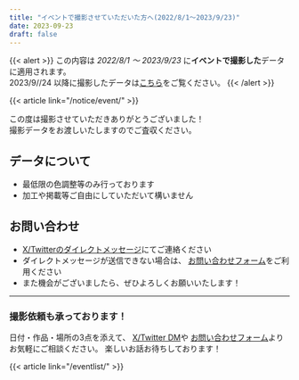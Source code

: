 ```yaml
---
title: "イベントで撮影させていただいた方へ(2022/8/1〜2023/9/23)"
date: 2023-09-23
draft: false
---
```


{{< alert >}}
この内容は *2022/8/1 〜 2023/9/23* に**イベントで撮影した**データに適用されます。   
2023/9//24 以降に撮影したデータは[こちら](/notice/event/)をご覧ください。
{{< /alert >}}

{{< article link="/notice/event/" >}}

この度は撮影させていただきありがとうございました！  
撮影データをお渡しいたしますのでご査収ください。

## データについて

* 最低限の色調整等のみ行っております
* 加工や掲載等ご自由にしていただいて構いません

## お問い合わせ

* [X/Twitterのダイレクトメッセージ](https://twitter.com/98tml)にてご連絡ください
* ダイレクトメッセージが送信できない場合は、
[お問い合わせフォーム](https://t98.info/contact/)をご利用ください
* また機会がございましたら、ぜひよろしくお願いいたします！

---

### 撮影依頼も承っております！

日付・作品・場所の3点を添えて、 
[X/Twitter DM](https://twitter.com/98tml)や
[お問い合わせフォーム](https://t98.info/contact/)よりお気軽にご相談ください。
楽しいお話お待ちしております！

{{< article link="/eventlist/" >}}